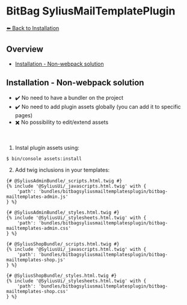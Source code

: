 # BitBag SyliusMailTemplatePlugin

[⬅️ Back to Installation](./installation.md)

## Overview
* [Installation - Non-webpack solution](#installation---non-webpack-solution)

## Installation - Non-webpack solution

- ✔️ No need to have a bundler on the project
- ✔️ No need to add plugin assets globally (you can add it to specific pages)
- ✖️ No possibility to edit/extend assets

<br>

1. Instal plugin assets using:

```bash
$ bin/console assets:install
```

2. Add twig inclusions in your templates:
```twig
{# @SyliusAdminBundle/_scripts.html.twig #}
{% include '@SyliusUi/_javascripts.html.twig' with {
    'path': 'bundles/bitbagsyliusmailtemplatesplugin/bitbag-mailtemplates-admin.js'
} %}

{# @SyliusAdminBundle/_styles.html.twig #}
{% include '@SyliusUi/_stylesheets.html.twig' with {
    'path': 'bundles/bitbagsyliusmailtemplatesplugin/bitbag-mailtemplates-admin.css'
} %}

{# @SyliusShopBundle/_scripts.html.twig #}
{% include '@SyliusUi/_javascripts.html.twig' with {
    'path': 'bundles/bitbagsyliusmailtemplatesplugin/bitbag-mailtemplates-shop.js'
} %}

{# @SyliusShopBundle/_styles.html.twig #}
{% include '@SyliusUi/_stylesheets.html.twig' with {
    'path': 'bundles/bitbagsyliusmailtemplatesplugin/bitbag-mailtemplates-shop.css'
} %}
```
